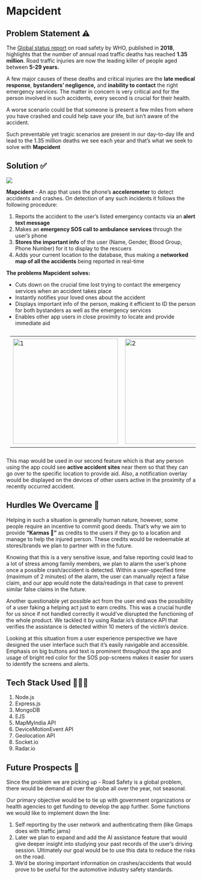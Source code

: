 # Mapcident

## Problem Statement ⚠️

The [Global status report](https://www.who.int/publications-detail-redirect/9789241565684) on road safety by WHO, published in **2018**, highlights that the number of annual road traffic deaths has reached **1.35 million**. Road traffic injuries are now the leading killer of people aged between **5-29 years.**

A few major causes of these deaths and critical injuries are the **late medical response**, **bystanders’ negligence,** and **inability to contact** the right emergency services. The matter in concern is very critical and for the person involved in such accidents, every second is crucial for their health. 

A worse scenario could be that someone is present a few miles from where you have crashed and could help save your life, but isn’t aware of the accident.

Such preventable yet tragic scenarios are present in our day-to-day life and lead to the 1.35 million deaths we see each year and that’s what we seek to solve with **Mapcident** 

## Solution ✅
<img src="https://cdn.discordapp.com/attachments/872743735388172318/929514753926238288/https3A2F2Fs3-us-west-2.png">

**Mapcident** - An app that uses the phone’s **accelerometer** to detect accidents and crashes. On detection of any such incidents it follows the following procedure:

1. Reports the accident to the user’s listed emergency contacts via an **alert text message**
2. Makes an **emergency SOS call to ambulance** **services** through the user’s phone 
3. **Stores the important info** of the user (Name, Gender, Blood Group, Phone Number) for it to display to the rescuers
4. Adds your current location to the database, thus making a **networked map of all the accidents** being reported in real-time

**The problems Mapcident solves:**

- Cuts down on the crucial time lost trying to contact the emergency services when an accident takes place
- Instantly notifies your loved ones about the accident
- Displays important info of the person, making it efficient to ID the person for both bystanders as well as the emergency services
- Enables other app users in close proximity to locate and provide immediate aid

<table style="padding:10px">
  <tr>
    <td> 
        <img src="https://cdn.discordapp.com/attachments/872743735388172318/929339678165979147/unknown.png"  alt="1" width = 279px height = auto >
    </td>
    <td>
        <img src="https://cdn.discordapp.com/attachments/872743735388172318/929339711317741568/unknown.png" align="right" alt="2" width = 279px height = auto>
    </td>
    <td>
        <img src="https://cdn.discordapp.com/attachments/766636913343463454/929123782910681188/unknown.png" alt="3" width = 288px height = auto>
    </td>
  </tr>
</table>

This map would be used in our second feature which is that any person using the app could see **active accident sites** near them so that they can go over to the specific location to provide aid. Also, a notification overlay would be displayed on the devices of other users active in the proximity of a recently occurred accident.

## Hurdles We Overcame 🚧

Helping in such a situation is generally human nature, however, some people require an incentive to commit good deeds. That’s why we aim to provide **“Karmas 🧡”** as credits to the users if they go to a location and manage to help the injured person. These credits would be redeemable at stores/brands we plan to partner with in the future.

Knowing that this is a very sensitive issue, and false reporting could lead to a lot of stress among family members, we plan to alarm the user’s phone once a possible crash/accident is detected. Within a user-specified time (maximum of 2 minutes) of the alarm, the user can manually reject a false claim, and our app would note the data/readings in that case to prevent similar false claims in the future.

Another questionable yet possible act from the user end was the possibility of a user faking a helping act just to earn credits. This was a crucial hurdle for us since if not handled correctly it would’ve disrupted the functioning of the whole product. We tackled it by using Radar.io’s distance API that verifies the assistance is detected within 10 meters of the victim’s device.

Looking at this situation from a user experience perspective we have designed the user interface such that it’s easily navigable and accessible. Emphasis on big buttons and text is prominent throughout the app and usage of bright red color for the SOS pop-screens makes it easier for users to identify the screens and alerts.

## Tech Stack Used 👨🏻‍💻

1. Node.js
2. Express.js
3. MongoDB
4. EJS
5. MapMyIndia API
6. DeviceMotionEvent API
7. Geolocation API 
8. Socket.io
9. Radar.io

## Future Prospects 🔮

Since the problem we are picking up - Road Safety is a global problem, there would be demand all over the globe all over the year, not seasonal.

Our primary objective would be to tie up with government organizations or health agencies to get funding to develop the app further. Some functions we would like to implement down the line:

1. Self reporting by the user network and authenticating them (like Gmaps does with traffic jams)
2. Later we plan to expand and add the AI assistance feature that would give deeper insight into studying your past records of the user’s driving session. Ultimately our goal would be to use this data to reduce the risks on the road.
3. We’d be storing important information on crashes/accidents that would prove to be useful for the automotive industry safety standards.
